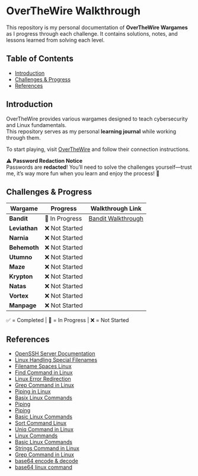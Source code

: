 # OverTheWire Walkthrough 

This repository is my personal documentation of **OverTheWire Wargames** as I progress through each challenge. It contains solutions, notes, and lessons learned from solving each level.

## Table of Contents

- [Introduction](#introduction)
- [Challenges & Progress](#challenges--progress)
- [References](#references)

## Introduction

OverTheWire provides various wargames designed to teach cybersecurity and Linux fundamentals.  
This repository serves as my personal **learning journal** while working through them.

To start playing, visit [OverTheWire](https://overthewire.org/wargames/) and follow their connection instructions.  

⚠️ **Password Redaction Notice**  
Passwords are **redacted**! You’ll need to solve the challenges yourself—trust me, it’s way more fun when you learn and enjoy the process! 🎉

## Challenges & Progress

|    Wargame    |      Progress    | Walkthrough Link               |
|---------------|------------------|--------------------------------|
| **Bandit**    | 🚧 In Progress   | [Bandit Walkthrough](bandit/)  |
| **Leviathan** | ❌ Not Started   |                                |
| **Narnia**    | ❌ Not Started   |                                |
| **Behemoth**  | ❌ Not Started   |                                |
| **Utumno**    | ❌ Not Started   |                                |
| **Maze**      | ❌ Not Started   |                                | 
| **Krypton**   | ❌ Not Started   |                                |
| **Natas**     | ❌ Not Started   |                                |
| **Vortex**    | ❌ Not Started   |                                |
| **Manpage**   | ❌ Not Started   |                                |

✅ = Completed  | 🚧 = In Progress | ❌ = Not Started  

## References
- [OpenSSH Server Documentation](https://ubuntu.com/server/docs/openssh-server) <br>
- [Linux Handling Special Filenames](https://medium.com/@.Qubit/how-to-create-open-find-remove-dashed-filename-in-linux-27ee297d1740) <br>
- [Filename Spaces Linux](https://linuxhandbook.com/filename-spaces-linux/) <br>
- [Find Command in Linux](https://www.geeksforgeeks.org/find-command-in-linux-with-examples/)
- [Linux Error Redirection](https://www.geeksforgeeks.org/linux-error-redirection/)<br>
- [Grep Command in Linux](https://www.geeksforgeeks.org/grep-command-in-linux-with-examples/)<br>
- [Piping in Linux](https://www.geeksforgeeks.org/piping-in-unix-or-linux/)<br>
- [Basix Linux Commands](https://www.geeksforgeeks.org/basic-linux-commands/#25-wc-command-in-linux)<br>
- [Piping](https://ryanstutorials.net/linuxtutorial/piping.php)<br>
- [Piping](https://ryanstutorials.net/linuxtutorial/piping.php)<br>
- [Basic Linux Commands](https://www.geeksforgeeks.org/basic-linux-commands/)<br>
- [Sort Command Linux](https://www.geeksforgeeks.org/sort-command-linuxunix-examples/)<br>
- [Uniq Command in Linux](https://www.geeksforgeeks.org/uniq-command-in-linux-with-examples-2/)<br>
- [Linux Commands](https://www.geeksforgeeks.org/linux-commands/)
- [Basic Linux Commands](https://www.geeksforgeeks.org/basic-linux-commands/)
- [Strings Command in Linux](https://linuxopsys.com/strings-command-in-linux)
- [Grep Command in Linux](https://staging2.linuxopsys.com/grep-command-in-linux)
- [base64 encode & decode](https://www.baeldung.com/linux/cli-base64-encode-decode)
- [base64 linux command](https://ioflood.com/blog/base64-linux-command/)
